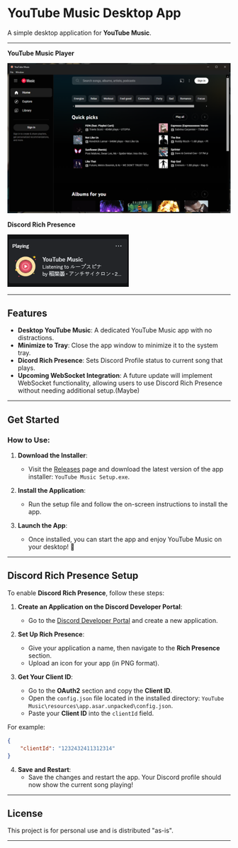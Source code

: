 # YouTube Music Desktop App

A simple desktop application for **YouTube Music**.

---
**YouTube Music Player**

![YTMusic](assets/ytmp.png)

**Discord Rich Presence**

![Rich Presence](assets/status.png)

---

## Features

- **Desktop YouTube Music**: A dedicated YouTube Music app with no distractions.
- **Minimize to Tray**: Close the app window to minimize it to the system tray.
- **Dicord Rich Presence**: Sets Discord Profile status to current song that plays.
- **Upcoming WebSocket Integration**: A future update will implement WebSocket functionality, allowing users to use Discord Rich Presence without needing additional setup.(Maybe)
---

## Get Started

### How to Use:

1. **Download the Installer**:
   - Visit the [Releases](https://github.com/nubsuki/YouTube-Music-Player/releases) page and download the latest version of the app installer: `YouTube Music Setup.exe`.

2. **Install the Application**:
   - Run the setup file and follow the on-screen instructions to install the app.

3. **Launch the App**:
   - Once installed, you can start the app and enjoy YouTube Music on your desktop! 🎉

---

## Discord Rich Presence Setup

To enable **Discord Rich Presence**, follow these steps:

1. **Create an Application on the Discord Developer Portal**:
   - Go to the [Discord Developer Portal](https://discord.com/developers/applications) and create a new application.

2. **Set Up Rich Presence**:
   - Give your application a name, then navigate to the **Rich Presence** section.
   - Upload an icon for your app (in PNG format).

3. **Get Your Client ID**:
   - Go to the **OAuth2** section and copy the **Client ID**.
   - Open the `config.json` file located in the installed directory: `YouTube Music\resources\app.asar.unpacked\config.json`.
   - Paste your **Client ID** into the `clientId` field.

For example:

```json
{
    "clientId": "1232432411312314"
}
```

4. **Save and Restart**:
   - Save the changes and restart the app. Your Discord profile should now show the current song playing!

---

## License
This project is for personal use and is distributed "as-is".

---